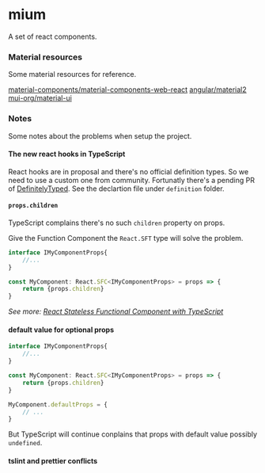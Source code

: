 mium
===

A set of react components.

### Material resources

Some material resources for reference.

[material-components/material-components-web-react](https://github.com/material-components/material-components-web-react)
[angular/material2](https://github.com/angular/material2)
[mui-org/material-ui](https://github.com/mui-org/material-ui)


### Notes

Some notes about the problems when setup the project.

#### The new react hooks in TypeScript

React hooks are in proposal and there's no official definition types. So we need to use a custom one from community.
Fortunatly there's a pending PR of [DefinitelyTyped](https://github.com/DefinitelyTyped/DefinitelyTyped/pull/30057).
See the declartion file under `definition` folder.

#### `props.children`

TypeScript complains there's no such `children` property on props.

Give the Function Component the `React.SFT` type will solve the problem.

```js
interface IMyComponentProps{
    //...
}

const MyComponent: React.SFC<IMyComponentProps> = props => {
    return {props.children}
}
```

_See more: [React Stateless Functional Component with TypeScript](https://medium.com/@ethan_ikt/react-stateless-functional-component-with-typescript-ce5043466011)_


#### default value for optional props

```js
interface IMyComponentProps{
    //...
}

const MyComponent: React.SFC<IMyComponentProps> = props => {
    return {props.children}
}

MyComponent.defaultProps = {
    // ...
}
```

But TypeScript will continue conplains that props with default value possibly `undefined`.

#### tslint and prettier conflicts

